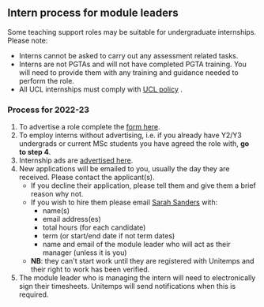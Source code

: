 ## Intern process for module leaders

Some teaching support roles may be suitable for undergraduate internships. Please note:

- Interns cannot be asked to carry out any assessment related tasks.
- Interns are not PGTAs and will not have completed PGTA training. You will need to provide them with any training
  and guidance needed to perform the role. 
- All UCL internships must comply
with [UCL policy](https://www.ucl.ac.uk/human-resources/internships-work-experience-and-volunteering-policy#definitions)
.

### Process for 2022-23

1. To advertise a role complete
   the [form here](https://docs.google.com/forms/d/1s0zw_9DtYyd1TamFYZTxj4_--R54pKeWlNtnIYHQj7E).
2. To employ interns without advertising, i.e. if you already have Y2/Y3 undergrads or current MSc students you have
   agreed the role with, **go to step 4**.
3. Internship ads
   are [advertised here](https://docs.google.com/spreadsheets/d/1i-dtPKUHxlW93iTH4jn-ZN5wU8cUdoKnFMJ-PunvSy8).
4. New applications will be emailed to you, usually the day they are received. Please contact the applicant(s).
    - If you decline their application, please tell them and give them a brief reason why not.
    - If you wish to hire them please email [Sarah Sanders](mailto:sarah.sanders@ucl.ac.uk?subject=Intern%20request)
      with:
        - name(s)
        - email address(es)
        - total hours (for each candidate)
        - term (or start/end date if not term dates)
        - name and email of the module leader who will act as their manager (unless it is you)
    - **NB**: they can't start work until they are registered with Unitemps and their right to work has been verified.
5. The module leader who is managing the intern will need to electronically sign their timesheets. Unitemps will send
   notifications when this is required.
